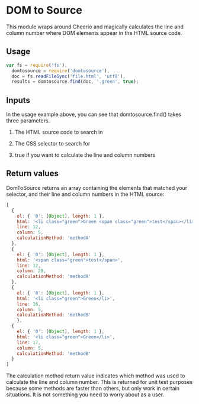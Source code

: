 # DOM to Source

This module wraps around Cheerio and magically calculates the line and column number where DOM elements appear in the HTML source code.

## Usage

```js
var fs = require('fs'),
  domtosource = require('domtosource'),
  doc = fs.readFileSync('file.html', 'utf8'),
  results = domtosource.find(doc, '.green', true);
```

## Inputs

In the usage example above, you can see that domtosource.find() takes three parameters.

1) The HTML source code to search in

2) The CSS selector to search for

3) true if you want to calculate the line and column numbers

## Return values

DomToSource returns an array containing the elements that matched your selector, and their line and column numbers in the HTML source:

```js
[
  {
    el: { '0': [Object], length: 1 },
    html: '<li class="green">Green <span class="green">test</span></li>',
    line: 12,
    column: 5,
    calculationMethod: 'methodA'
  },
  {
  	el: { '0': [Object], length: 1 },
    html: '<span class="green">test</span>',
    line: 12,
    column: 29,
    calculationMethod: 'methodA'
  },
  {
  	el: { '0': [Object], length: 1 },
    html: '<li class="green">Green</li>',
    line: 16,
    column: 5,
    calculationMethod: 'methodB'
 	},
  {
  	el: { '0': [Object], length: 1 },
    html: '<li class="green">Green</li>',
    line: 17,
    column: 5,
    calculationMethod: 'methodB'
  }
]
```

The calculation method return value indicates which method was used to calculate the line and column number. This is returned for unit test purposes because some methods are faster than others, but only work in certain situations. It is not something you need to worry about as a user.
